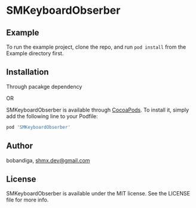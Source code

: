 # SMKeyboardObserber

## Example

To run the example project, clone the repo, and run `pod install` from the Example directory first.

## Installation

Through pacakge dependency

OR

SMKeyboardObserber is available through [CocoaPods](https://cocoapods.org). To install
it, simply add the following line to your Podfile:

```ruby
pod 'SMKeyboardObserber'
```

## Author

bobandiga, shmx.dev@gmail.com

## License

SMKeyboardObserber is available under the MIT license. See the LICENSE file for more info.
